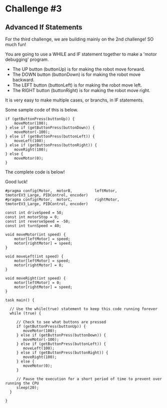 # Challenge #3
## Advanced If Statements

For the third challenge, we are building mainly on the 2nd challenge! SO much fun!

You are going to use a WHILE and IF statement together to make a 'motor debugging' program.
  - The UP button (buttonUp) is for making the robot move forward.
  - The DOWN button (buttonDown) is for making the robot move backward.
  - The LEFT button (buttonLeft) is for making the robot move left.
  - The RIGHT button (buttonRight) is for making the robot move right.

It is very easy to make multiple cases, or branchs, in IF statements.

Some sample code of this is below.

```
if (getButtonPress(buttonUp)) {
    moveMotor(100);
} else if (getButtonPress(buttonDown)) {
    moveMotor(-100);
} else if (getButtonPress(buttonLeft)) {
    moveLeft(100);
} else if (getButtonPress(buttonRight)) {
    moveRight(100);
} else {
    moveMotor(0);
}

```

The complete code is below!

Good luck!

```
#pragma config(Motor,  motorB,          leftMotor,     tmotorEV3_Large, PIDControl, encoder)
#pragma config(Motor,  motorC,          rightMotor,    tmotorEV3_Large, PIDControl, encoder)

const int driveSpeed = 50;
const int motorStop = 0;
const int reverseSpeed = -50;
const int turnSpeed = 40;

void moveMotor(int speed) {
	motor[leftMotor] = speed;
	motor[rightMotor] = speed;
}

void moveLeft(int speed) {
	motor[leftMotor] = speed;
	motor[rightMotor] = 0;
}

void moveRight(int speed) {
	motor[leftMotor] = 0;
	motor[rightMotor] = speed;
}

task main() {

  // Use the while(true) statement to keep this code running forever
  while (true) {
     
     // Check to see what buttons are pressed
     if (getButtonPress(buttonUp)) {
    	moveMotor(100);
     } else if (getButtonPress(buttonDown)) {
        moveMotor(-100);
     } else if (getButtonPress(buttonLeft)) {
        moveLeft(100);
     } else if (getButtonPress(buttonRight)) {
        moveRight(100);
     } else {
        moveMotor(0);
     }
     
     // Pause the execution for a short period of time to prevent over running the CPU
     sleep(20);
  }

}
```

